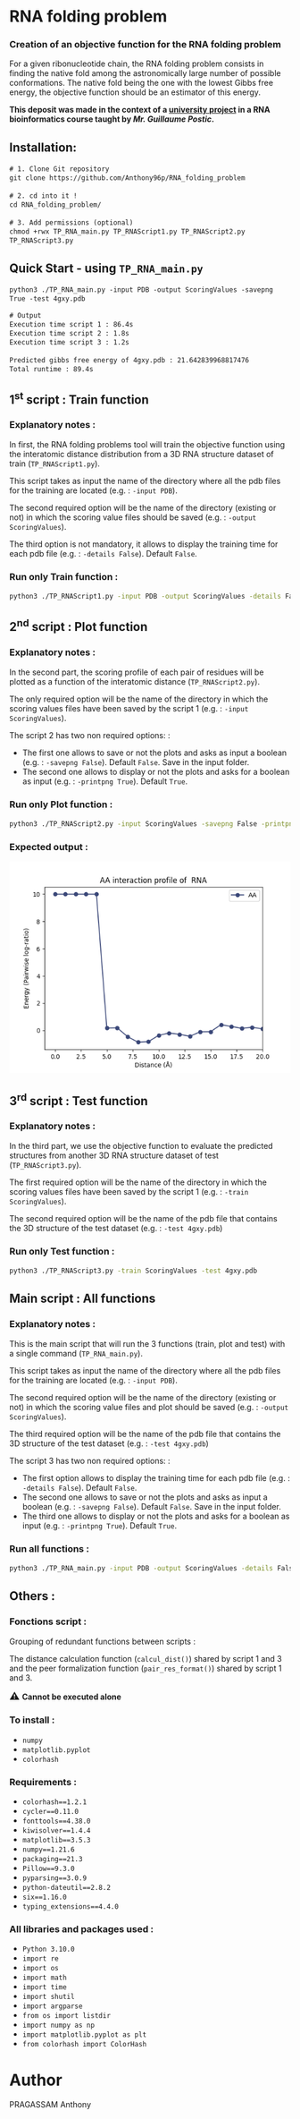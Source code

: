 # RNA folding problem
### Creation of an objective function for the RNA folding problem

For a given ribonucleotide chain, the RNA folding problem consists in finding the native fold
among the astronomically large number of possible conformations. The native fold being the
one with the lowest Gibbs free energy, the objective function should be an estimator of this
energy.

**This deposit was made in the context of a [university project](https://github.com/Anthony96p/RNA_folding_problem/blob/master/TP_RNA.pdf) in a RNA bioinformatics course 
taught by <cite>Mr. Guillaume Postic</cite>.**


## Installation:
````shell
# 1. Clone Git repository
git clone https://github.com/Anthony96p/RNA_folding_problem

# 2. cd into it !
cd RNA_folding_problem/

# 3. Add permissions (optional)
chmod +rwx TP_RNA_main.py TP_RNAScript1.py TP_RNAScript2.py TP_RNAScript3.py
````

## Quick Start - using `TP_RNA_main.py`
````shell
python3 ./TP_RNA_main.py -input PDB -output ScoringValues -savepng True -test 4gxy.pdb
````
````shell
# Output
Execution time script 1 : 86.4s
Execution time script 2 : 1.8s
Execution time script 3 : 1.2s
	
Predicted gibbs free energy of 4gxy.pdb : 21.642839968817476
Total runtime : 89.4s
````

## 1<sup>st</sup> script : Train function
### Explanatory notes :
In first, the RNA folding problems tool will train the objective function using the 
interatomic distance distribution from a 3D RNA structure dataset of train (`TP_RNAScript1.py`).

This script takes as input the name of the directory where all the pdb files for the training 
are located (e.g. : `-input PDB`).

The second required option will be the name of the directory (existing or not) in which 
the scoring value files should be saved (e.g. : ``-output ScoringValues``).

The third option is not mandatory, it allows to display the training time for each pdb file 
(e.g. : ``-details False``). Default ``False``.

### Run only Train function :
```bash
python3 ./TP_RNAScript1.py -input PDB -output ScoringValues -details False
```

## 2<sup>nd</sup> script : Plot function
### Explanatory notes :
In the second part, the scoring profile of each pair of residues will be plotted as a function of
the interatomic distance (`TP_RNAScript2.py`).

The only required option will be the name of the directory in which the scoring values files have 
been saved by the script 1  (e.g. : `-input ScoringValues`).

The script 2 has two non required options: :
- The first one allows to save or not the plots and asks as input a boolean (e.g. : ``-savepng False``). 
Default ``False``. Save in the input folder.
- The second one allows to display or not the plots and asks for a boolean as input (e.g. : ``-printpng True``).
Default ``True``.

### Run only Plot function :
```bash
python3 ./TP_RNAScript2.py -input ScoringValues -savepng False -printpng True
```

### Expected output :
<img src="https://github.com/Anthony96p/RNA_folding_problem/blob/master/ScoringValues/AA.png" alt=""/>

## 3<sup>rd</sup> script : Test function
### Explanatory notes :
In the third part, we use the objective function to evaluate the predicted structures from another 
3D RNA structure dataset of test (`TP_RNAScript3.py`).

The first required option will be the name of the directory in which the scoring values files have 
been saved by the script 1  (e.g. : `-train ScoringValues`).

The second required option will be the name of the pdb file that contains the 3D structure 
of the test dataset (e.g. : `-test 4gxy.pdb`)

### Run only Test function :
```bash
python3 ./TP_RNAScript3.py -train ScoringValues -test 4gxy.pdb
```

## Main script : All functions
### Explanatory notes :
This is the main script that will run the 3 functions (train, plot and test) with a 
single command (`TP_RNA_main.py`).

This script takes as input the name of the directory where all the pdb files for the training 
are located (e.g. : `-input PDB`).

The second required option will be the name of the directory (existing or not) in which 
the scoring value files and plot should be saved (e.g. : ``-output ScoringValues``).

The third required option will be the name of the pdb file that contains the 3D structure 
of the test dataset (e.g. : `-test 4gxy.pdb`)

The script 3 has two non required options: :
- The first option allows to display the training time for each pdb file (e.g. : ``-details False``). 
Default ``False``.
- The second one allows to save or not the plots and asks as input a boolean (e.g. : ``-savepng False``). 
Default ``False``. Save in the input folder.
- The third one allows to display or not the plots and asks for a boolean as input (e.g. : ``-printpng True``).
Default ``True``.

### Run all functions :
```bash
python3 ./TP_RNA_main.py -input PDB -output ScoringValues -details False -savepng False -printpng True -test 4gxy.pdb
```

## Others :
### Fonctions script :
Grouping of redundant functions between scripts :

The distance calculation function (`calcul_dist()`) shared by script 1 and 3 and the peer formalization 
function (`pair_res_format()`) shared by script 1 and 3.

**<font size="4"> ⚠ </font> Cannot be executed alone** 

### To install :
- ``numpy``
- ``matplotlib.pyplot``
- ``colorhash``

### Requirements :
- ``colorhash==1.2.1``
- ``cycler==0.11.0``          
- ``fonttools==4.38.0``       
- ``kiwisolver==1.4.4``       
- ``matplotlib==3.5.3``       
- ``numpy==1.21.6``           
- ``packaging==21.3``         
- ``Pillow==9.3.0``           
- ``pyparsing==3.0.9``        
- ``python-dateutil==2.8.2``  
- ``six==1.16.0  ``           
- ``typing_extensions==4.4.0``

### All libraries and packages used :
- ``Python 3.10.0``
- ``import re``
- ``import os``
- ``import math``
- ``import time``
- ``import shutil``
- ``import argparse``
- ``from os import listdir``
- ``import numpy as np``
- ``import matplotlib.pyplot as plt``
- ``from colorhash import ColorHash``

# Author
PRAGASSAM Anthony

